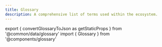```yaml
---
title: Glossary
description: A comprehensive list of terms used within the ecosystem.
---
```


export { convertGlossaryToJson as getStaticProps } from '@common/data/glossary' import { Glossary } from '@components/glossary'

<Glossary data={props.glossary} />
